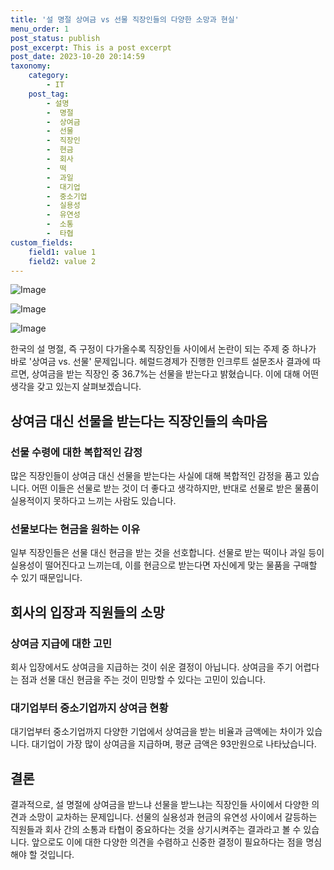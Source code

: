 ```yaml
---
title: '설 명절 상여금 vs 선물 직장인들의 다양한 소망과 현실'
menu_order: 1
post_status: publish
post_excerpt: This is a post excerpt
post_date: 2023-10-20 20:14:59
taxonomy:
    category:
        - IT
    post_tag:
        - 설명
        -  명절
        -  상여금
        -  선물
        -  직장인
        -  현금
        -  회사
        -  떡
        -  과일
        -  대기업
        -  중소기업
        -  실용성
        -  유연성
        -  소통
        -  타협
custom_fields:
    field1: value 1
    field2: value 2
---
```


![Image](https://imgnews.pstatic.net/image/016/2024/02/06/20240206000741_0_20240206175201276.jpg?type=w647)

![Image](https://imgnews.pstatic.net/image/016/2024/02/06/20240206000742_0_20240206175201282.jpg?type=w647)

![Image](https://imgnews.pstatic.net/image/016/2024/02/06/20240206000743_0_20240206175201289.jpg?type=w647)


한국의 설 명절, 즉 구정이 다가올수록 직장인들 사이에서 논란이 되는 주제 중 하나가 바로 '상여금 vs. 선물' 문제입니다. 헤럴드경제가 진행한 인크루트 설문조사 결과에 따르면, 상여금을 받는 직장인 중 36.7%는 선물을 받는다고 밝혔습니다. 이에 대해 어떤 생각을 갖고 있는지 살펴보겠습니다.

## 상여금 대신 선물을 받는다는 직장인들의 속마음

### 선물 수령에 대한 복합적인 감정

많은 직장인들이 상여금 대신 선물을 받는다는 사실에 대해 복합적인 감정을 품고 있습니다. 어떤 이들은 선물로 받는 것이 더 좋다고 생각하지만, 반대로 선물로 받은 물품이 실용적이지 못하다고 느끼는 사람도 있습니다. 

### 선물보다는 현금을 원하는 이유

일부 직장인들은 선물 대신 현금을 받는 것을 선호합니다. 선물로 받는 떡이나 과일 등이 실용성이 떨어진다고 느끼는데, 이를 현금으로 받는다면 자신에게 맞는 물품을 구매할 수 있기 때문입니다. 

## 회사의 입장과 직원들의 소망

### 상여금 지급에 대한 고민

회사 입장에서도 상여금을 지급하는 것이 쉬운 결정이 아닙니다. 상여금을 주기 어렵다는 점과 선물 대신 현금을 주는 것이 민망할 수 있다는 고민이 있습니다. 

### 대기업부터 중소기업까지 상여금 현황

대기업부터 중소기업까지 다양한 기업에서 상여금을 받는 비율과 금액에는 차이가 있습니다. 대기업이 가장 많이 상여금을 지급하며, 평균 금액은 93만원으로 나타났습니다.

## 결론

결과적으로, 설 명절에 상여금을 받느냐 선물을 받느냐는 직장인들 사이에서 다양한 의견과 소망이 교차하는 문제입니다. 선물의 실용성과 현금의 유연성 사이에서 갈등하는 직원들과 회사 간의 소통과 타협이 중요하다는 것을 상기시켜주는 결과라고 볼 수 있습니다. 앞으로도 이에 대한 다양한 의견을 수렴하고 신중한 결정이 필요하다는 점을 명심해야 할 것입니다.
